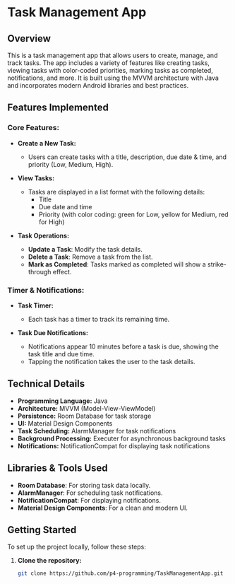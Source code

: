 # Task Management App

## Overview
This is a task management app that allows users to create, manage, and track tasks. The app includes a variety of features like creating tasks, viewing tasks with color-coded priorities, marking tasks as completed, notifications, and more. It is built using the MVVM architecture with Java and incorporates modern Android libraries and best practices.

## Features Implemented

### Core Features:
- **Create a New Task:**
  - Users can create tasks with a title, description, due date & time, and priority (Low, Medium, High).
  
- **View Tasks:**
  - Tasks are displayed in a list format with the following details:
    - Title
    - Due date and time
    - Priority (with color coding: green for Low, yellow for Medium, red for High)

- **Task Operations:**
  - **Update a Task**: Modify the task details.
  - **Delete a Task**: Remove a task from the list.
  - **Mark as Completed**: Tasks marked as completed will show a strike-through effect.

### Timer & Notifications:
- **Task Timer:** 
  - Each task has a timer to track its remaining time.

- **Task Due Notifications:**
  - Notifications appear 10 minutes before a task is due, showing the task title and due time.
  - Tapping the notification takes the user to the task details.


## Technical Details

- **Programming Language:** Java
- **Architecture:** MVVM (Model-View-ViewModel)
- **Persistence:** Room Database for task storage
- **UI:** Material Design Components
- **Task Scheduling:** AlarmManager for task notifications
- **Background Processing:** Executer for asynchronous background tasks
- **Notifications:** NotificationCompat for displaying task notifications

## Libraries & Tools Used
- **Room Database**: For storing task data locally.
- **AlarmManager**: For scheduling task notifications.
- **NotificationCompat**: For displaying notifications.
- **Material Design Components**: For a clean and modern UI.

## Getting Started

To set up the project locally, follow these steps:

1. **Clone the repository:**
   ```bash
   git clone https://github.com/p4-programming/TaskManagementApp.git
   
